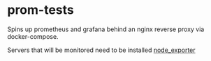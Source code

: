 # prom-tests
Spins up prometheus and grafana behind an nginx reverse proxy via docker-compose.

Servers that will be monitored need to be installed [node_exporter](https://github.com/prometheus/node_exporter)
